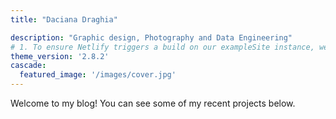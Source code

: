 ```yaml
---
title: "Daciana Draghia"

description: "Graphic design, Photography and Data Engineering"
# 1. To ensure Netlify triggers a build on our exampleSite instance, we need to change a file in the exampleSite directory.
theme_version: '2.8.2'
cascade:
  featured_image: '/images/cover.jpg'
---
```

Welcome to my blog! You can see some of my recent projects below.

